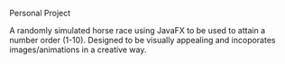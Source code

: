Personal Project

A randomly simulated horse race using JavaFX to be used to attain a number order (1-10). Designed to be visually appealing and incoporates images/animations in a creative way. 
